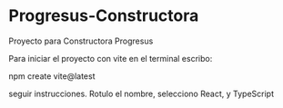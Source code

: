 # Progresus-Constructora
 Proyecto para Constructora Progresus

Para iniciar el proyecto con vite en el terminal escribo:

npm create vite@latest

seguir instrucciones. Rotulo el nombre, selecciono React, y TypeScript

